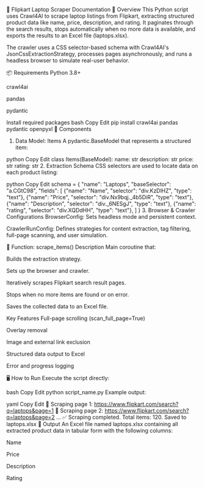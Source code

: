 📄 Flipkart Laptop Scraper Documentation
🧾 Overview
This Python script uses Crawl4AI to scrape laptop listings from Flipkart, extracting structured product data like name, price, description, and rating. It paginates through the search results, stops automatically when no more data is available, and exports the results to an Excel file (laptops.xlsx).

The crawler uses a CSS selector-based schema with Crawl4AI's JsonCssExtractionStrategy, processes pages asynchronously, and runs a headless browser to simulate real-user behavior.

📦 Requirements
Python 3.8+

crawl4ai

pandas

pydantic

Install required packages
bash
Copy
Edit
pip install crawl4ai pandas pydantic openpyxl
🧱 Components
1. Data Model: Items
A pydantic.BaseModel that represents a structured item:

python
Copy
Edit
class Items(BaseModel):
    name: str
    description: str
    price: str
    rating: str
2. Extraction Schema
CSS selectors are used to locate data on each product listing:

python
Copy
Edit
schema = {
    "name": "Laptops",
    "baseSelector": "a.CGtC98",
    "fields": [
        {"name": "Name", "selector": "div.KzDlHZ", "type": "text"},
        {"name": "Price", "selector": "div.Nx9bqj._4b5DiR", "type": "text"},
        {"name": "Description", "selector": "div._6NESgJ", "type": "text"},
        {"name": "rating", "selector": "div.XQDdHH", "type": "text"},
    ]
}
3. Browser & Crawler Configurations
BrowserConfig: Sets headless mode and persistent context.

CrawlerRunConfig: Defines strategies for content extraction, tag filtering, full-page scanning, and user simulation.

🚀 Function: scrape_items()
Description
Main coroutine that:

Builds the extraction strategy.

Sets up the browser and crawler.

Iteratively scrapes Flipkart search result pages.

Stops when no more items are found or on error.

Saves the collected data to an Excel file.

Key Features
Full-page scrolling (scan_full_page=True)

Overlay removal

Image and external link exclusion

Structured data output to Excel

Error and progress logging

🖥️ How to Run
Execute the script directly:

bash
Copy
Edit
python script_name.py
Example output:

yaml
Copy
Edit
📄 Scraping page 1: https://www.flipkart.com/search?q=laptops&page=1
📄 Scraping page 2: https://www.flipkart.com/search?q=laptops&page=2
...
✅ Scraping completed. Total items: 120. Saved to laptops.xlsx
📁 Output
An Excel file named laptops.xlsx containing all extracted product data in tabular form with the following columns:

Name

Price

Description

Rating

